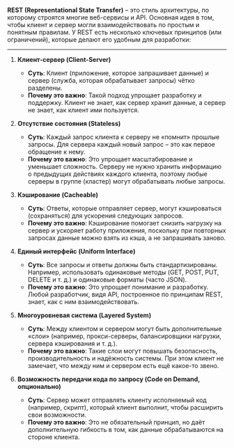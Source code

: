 **REST (Representational State Transfer)** – это стиль архитектуры, по которому строятся многие веб-сервисы и API. Основная идея в том, чтобы клиент и сервер могли взаимодействовать по простым и понятным правилам. У REST есть несколько ключевых принципов (или ограничений), которые делают его удобным для разработки:

---

1. **Клиент-сервер (Client-Server)**
    
    - **Суть**: Клиент (приложение, которое запрашивает данные) и сервер (служба, которая обрабатывает запросы) чётко разделены.
    - **Почему это важно**: Такой подход упрощает разработку и поддержку. Клиент не знает, как сервер хранит данные, а сервер не знает, как клиент ими пользуется.
2. **Отсутствие состояния (Stateless)**
    
    - **Суть**: Каждый запрос клиента к серверу не «помнит» прошлые запросы. Для сервера каждый новый запрос – это как первое обращение к нему.
    - **Почему это важно**: Это упрощает масштабирование и уменьшает сложность. Серверу не нужно хранить информацию о предыдущих действиях каждого клиента, поэтому любые серверы в группе (кластер) могут обрабатывать любые запросы.
3. **Кэширование (Cacheable)**
    
    - **Суть**: Ответы, которые отправляет сервер, могут кэшироваться (сохраняться) для ускорения следующих запросов.
    - **Почему это важно**: Кэширование помогает снизить нагрузку на сервер и ускоряет работу приложения, поскольку при повторных запросах данные можно взять из кэша, а не запрашивать заново.
4. **Единый интерфейс (Uniform Interface)**
    
    - **Суть**: Все запросы и ответы должны быть стандартизированы. Например, использовать одинаковые методы (GET, POST, PUT, DELETE и т. д.) и одинаковые форматы (часто JSON).
    - **Почему это важно**: Это упрощает понимание и разработку. Любой разработчик, видя API, построенное по принципам REST, знает, как с ним взаимодействовать.
5. **Многоуровневая система (Layered System)**
    
    - **Суть**: Между клиентом и сервером могут быть дополнительные «слои» (например, прокси-серверы, балансировщики нагрузки, сервера кэширования и т. д.).
    - **Почему это важно**: Такие слои могут повышать безопасность, производительность и надёжность системы. При этом клиент не замечает, что между ним и сервером есть ещё какое-то звено.
6. **Возможность передачи кода по запросу (Code on Demand, опционально)**
    
    - **Суть**: Сервер может отправлять клиенту исполняемый код (например, скрипт), который клиент выполнит, чтобы расширить свои возможности.
    - **Почему это важно**: Это не обязательный принцип, но даёт дополнительную гибкость в том, как данные обрабатываются на стороне клиента.